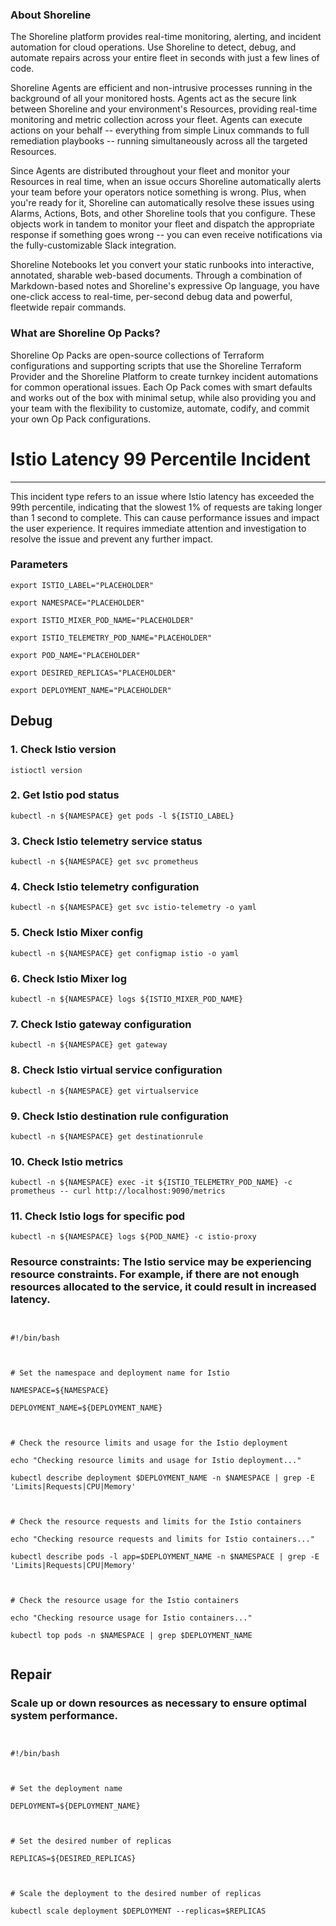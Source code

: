 
### About Shoreline
The Shoreline platform provides real-time monitoring, alerting, and incident automation for cloud operations. Use Shoreline to detect, debug, and automate repairs across your entire fleet in seconds with just a few lines of code.

Shoreline Agents are efficient and non-intrusive processes running in the background of all your monitored hosts. Agents act as the secure link between Shoreline and your environment's Resources, providing real-time monitoring and metric collection across your fleet. Agents can execute actions on your behalf -- everything from simple Linux commands to full remediation playbooks -- running simultaneously across all the targeted Resources.

Since Agents are distributed throughout your fleet and monitor your Resources in real time, when an issue occurs Shoreline automatically alerts your team before your operators notice something is wrong. Plus, when you're ready for it, Shoreline can automatically resolve these issues using Alarms, Actions, Bots, and other Shoreline tools that you configure. These objects work in tandem to monitor your fleet and dispatch the appropriate response if something goes wrong -- you can even receive notifications via the fully-customizable Slack integration.

Shoreline Notebooks let you convert your static runbooks into interactive, annotated, sharable web-based documents. Through a combination of Markdown-based notes and Shoreline's expressive Op language, you have one-click access to real-time, per-second debug data and powerful, fleetwide repair commands.

### What are Shoreline Op Packs?
Shoreline Op Packs are open-source collections of Terraform configurations and supporting scripts that use the Shoreline Terraform Provider and the Shoreline Platform to create turnkey incident automations for common operational issues. Each Op Pack comes with smart defaults and works out of the box with minimal setup, while also providing you and your team with the flexibility to customize, automate, codify, and commit your own Op Pack configurations.

# Istio Latency 99 Percentile Incident
---

This incident type refers to an issue where Istio latency has exceeded the 99th percentile, indicating that the slowest 1% of requests are taking longer than 1 second to complete. This can cause performance issues and impact the user experience. It requires immediate attention and investigation to resolve the issue and prevent any further impact.

### Parameters
```shell
export ISTIO_LABEL="PLACEHOLDER"

export NAMESPACE="PLACEHOLDER"

export ISTIO_MIXER_POD_NAME="PLACEHOLDER"

export ISTIO_TELEMETRY_POD_NAME="PLACEHOLDER"

export POD_NAME="PLACEHOLDER"

export DESIRED_REPLICAS="PLACEHOLDER"

export DEPLOYMENT_NAME="PLACEHOLDER"
```

## Debug

### 1. Check Istio version
```shell
istioctl version
```

### 2. Get Istio pod status
```shell
kubectl -n ${NAMESPACE} get pods -l ${ISTIO_LABEL}
```

### 3. Check Istio telemetry service status
```shell
kubectl -n ${NAMESPACE} get svc prometheus
```

### 4. Check Istio telemetry configuration
```shell
kubectl -n ${NAMESPACE} get svc istio-telemetry -o yaml
```

### 5. Check Istio Mixer config
```shell
kubectl -n ${NAMESPACE} get configmap istio -o yaml
```

### 6. Check Istio Mixer log
```shell
kubectl -n ${NAMESPACE} logs ${ISTIO_MIXER_POD_NAME}
```

### 7. Check Istio gateway configuration
```shell
kubectl -n ${NAMESPACE} get gateway
```

### 8. Check Istio virtual service configuration
```shell
kubectl -n ${NAMESPACE} get virtualservice
```

### 9. Check Istio destination rule configuration
```shell
kubectl -n ${NAMESPACE} get destinationrule
```

### 10. Check Istio metrics
```shell
kubectl -n ${NAMESPACE} exec -it ${ISTIO_TELEMETRY_POD_NAME} -c prometheus -- curl http://localhost:9090/metrics
```

### 11. Check Istio logs for specific pod
```shell
kubectl -n ${NAMESPACE} logs ${POD_NAME} -c istio-proxy
```

### Resource constraints: The Istio service may be experiencing resource constraints. For example, if there are not enough resources allocated to the service, it could result in increased latency.
```shell


#!/bin/bash



# Set the namespace and deployment name for Istio

NAMESPACE=${NAMESPACE}

DEPLOYMENT_NAME=${DEPLOYMENT_NAME}



# Check the resource limits and usage for the Istio deployment

echo "Checking resource limits and usage for Istio deployment..."

kubectl describe deployment $DEPLOYMENT_NAME -n $NAMESPACE | grep -E 'Limits|Requests|CPU|Memory'



# Check the resource requests and limits for the Istio containers

echo "Checking resource requests and limits for Istio containers..."

kubectl describe pods -l app=$DEPLOYMENT_NAME -n $NAMESPACE | grep -E 'Limits|Requests|CPU|Memory'



# Check the resource usage for the Istio containers

echo "Checking resource usage for Istio containers..."

kubectl top pods -n $NAMESPACE | grep $DEPLOYMENT_NAME


```

## Repair

### Scale up or down resources as necessary to ensure optimal system performance.
```shell


#!/bin/bash



# Set the deployment name

DEPLOYMENT=${DEPLOYMENT_NAME}



# Set the desired number of replicas

REPLICAS=${DESIRED_REPLICAS}



# Scale the deployment to the desired number of replicas

kubectl scale deployment $DEPLOYMENT --replicas=$REPLICAS


```